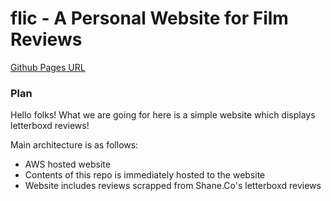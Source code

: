 # flic - A Personal Website for Film Reviews

[Github Pages URL](https://bitsof.github.io/flic/)

### Plan
Hello folks! What we are going for here is a simple website which displays letterboxd reviews!

Main architecture is as follows:
- AWS hosted website
- Contents of this repo is immediately hosted to the website
- Website includes reviews scrapped from Shane.Co's letterboxd reviews
